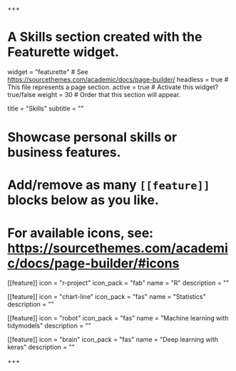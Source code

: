 +++
# A Skills section created with the Featurette widget.
widget = "featurette"  # See https://sourcethemes.com/academic/docs/page-builder/
headless = true  # This file represents a page section.
active = true  # Activate this widget? true/false
weight = 30  # Order that this section will appear.

title = "Skills"
subtitle = ""

# Showcase personal skills or business features.
# 
# Add/remove as many `[[feature]]` blocks below as you like.
# 
# For available icons, see: https://sourcethemes.com/academic/docs/page-builder/#icons

[[feature]]
  icon = "r-project"
  icon_pack = "fab"
  name = "R"
  description = ""

  
[[feature]]
  icon = "chart-line"
  icon_pack = "fas"
  name = "Statistics"
  description = ""  

  
[[feature]]
  icon = "robot"
  icon_pack = "fas"
  name = "Machine learning with tidymodels"
  description = ""  
  
  
[[feature]]
  icon = "brain"
  icon_pack = "fas"
  name = "Deep learning with keras"
  description = ""  

+++
